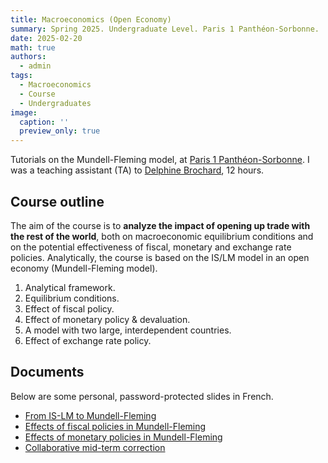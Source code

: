 ```yaml
---
title: Macroeconomics (Open Economy)
summary: Spring 2025. Undergraduate Level. Paris 1 Panthéon-Sorbonne.
date: 2025-02-20
math: true
authors:
  - admin
tags:
  - Macroeconomics
  - Course
  - Undergraduates
image:
  caption: ''
  preview_only: true
---
```


Tutorials on the Mundell-Fleming model, at [Paris 1 Panthéon-Sorbonne](https://www.pantheonsorbonne.fr/). I was a teaching assistant (TA) to [Delphine Brochard](https://www.pantheonsorbonne.fr/page-perso/Delphine.Brochard@), 12 hours.

## Course outline
The aim of the course is to **analyze the impact of opening up trade with the rest of the world**, both on macroeconomic equilibrium conditions and on the potential effectiveness of fiscal, monetary and exchange rate policies. Analytically, the course is based on the IS/LM model in an open economy (Mundell-Fleming model).

1. Analytical framework.
2. Equilibrium conditions.
3. Effect of fiscal policy.
4. Effect of monetary policy & devaluation.
5. A model with two large, interdependent countries.
6. Effect of exchange rate policy.

## Documents

Below are some personal, password-protected slides in French. 

[comment]: # (Password: OM2025)

- [From IS-LM to Mundell-Fleming](/documents/courses-doc/open-macroeconomics/slides-TD2_protected.pdf)
- [Effects of fiscal policies in Mundell-Fleming](/documents/courses-doc/open-macroeconomics/slides-TD3_protected.pdf)
- [Effects of monetary policies in Mundell-Fleming](/documents/courses-doc/open-macroeconomics/slides-TD4_protected.pdf)
- [Collaborative mid-term correction](/documents/courses-doc/open-macroeconomics/seance-5-avec-wooclap_protected.pdf)